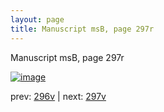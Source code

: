 ```yaml
---
layout: page
title: Manuscript msB, page 297r
---
```


Manuscript msB, page 297r

[![image](http://www.homermultitext.org/iipsrv?OBJ=IIP,1.0&FIF=/project/homer/pyramidal/deepzoom/hmt/vbbifolio/pending/vb_296v_297r.tif&WID=100&CVT=JPEG)](http://www.homermultitext.org/ict2/?urn=urn:cite2:hmt:vbbifolio.pending:vb_296v_297r)

prev:  [296v](../296v) | next:  [297v](../297v)

